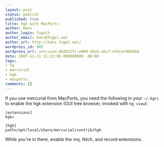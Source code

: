 ```yaml
---
layout: post
status: publish
published: true
title: hgk with MacPorts
author: Hans
author_login: fugalh
author_email: hans@fugal.net
author_url: http://hans.fugal.net/
wordpress_id: 905
wordpress_url: urn:uuid:db2031fc-e909-48c6-abcf-efdcec9091b8
date: 2007-11-21 11:23:09.000000000 -08:00
tags:
- hg
- mercurial
- hgk
- macports
comments: []
---
```

<p>If you use mercurial from MacPorts, you need the following in your <code>~/.hgrc</code> to enable the hgk extension (GUI tree browser, invoked with <code>hg view</code>):</p>

<pre><code>[extensions]
hgk=

[hgk]
path=/opt/local/share/mercurial/contrib/hgk
</code></pre>

<p>While you're in there, enable the mq, fetch, and record extensions.</p>
